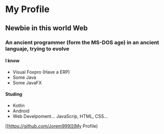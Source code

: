 # My Profile

## Newbie in this world Web

### An ancient programmer (form the MS-DOS age) in an ancient languaje, trying to evolve

#### I know

- Visual Foxpro (Have a ERP)
- Some Java 
- Some JavaFX

#### Studing

- Kotlin
- Android
- Web Develpoment... JavaScrip, HTML, CSS...

[[https://github.com/Jorem999]](My Profile)